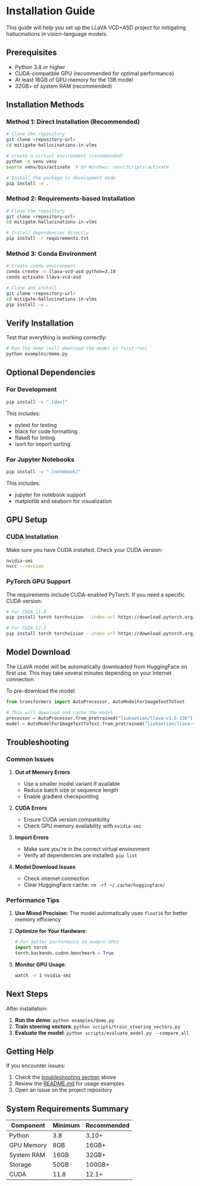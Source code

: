 # Installation Guide

This guide will help you set up the LLaVA VCD+ASD project for mitigating hallucinations in vision-language models.

## Prerequisites

- Python 3.8 or higher
- CUDA-compatible GPU (recommended for optimal performance)
- At least 16GB of GPU memory for the 13B model
- 32GB+ of system RAM (recommended)

## Installation Methods

### Method 1: Direct Installation (Recommended)

```bash
# Clone the repository
git clone <repository-url>
cd mitigate-hallucinations-in-vlms

# Create a virtual environment (recommended)
python -m venv venv
source venv/bin/activate  # On Windows: venv\Scripts\activate

# Install the package in development mode
pip install -e .
```

### Method 2: Requirements-based Installation

```bash
# Clone the repository
git clone <repository-url>
cd mitigate-hallucinations-in-vlms

# Install dependencies directly
pip install -r requirements.txt
```

### Method 3: Conda Environment

```bash
# Create conda environment
conda create -n llava-vcd-asd python=3.10
conda activate llava-vcd-asd

# Clone and install
git clone <repository-url>
cd mitigate-hallucinations-in-vlms
pip install -e .
```

## Verify Installation

Test that everything is working correctly:

```bash
# Run the demo (will download the model on first run)
python examples/demo.py
```

## Optional Dependencies

### For Development

```bash
pip install -e ".[dev]"
```

This includes:
- pytest for testing
- black for code formatting
- flake8 for linting
- isort for import sorting

### For Jupyter Notebooks

```bash
pip install -e ".[notebook]"
```

This includes:
- jupyter for notebook support
- matplotlib and seaborn for visualization

## GPU Setup

### CUDA Installation

Make sure you have CUDA installed. Check your CUDA version:

```bash
nvidia-smi
nvcc --version
```

### PyTorch GPU Support

The requirements include CUDA-enabled PyTorch. If you need a specific CUDA version:

```bash
# For CUDA 11.8
pip install torch torchvision --index-url https://download.pytorch.org/whl/cu118

# For CUDA 12.1
pip install torch torchvision --index-url https://download.pytorch.org/whl/cu121
```

## Model Download

The LLaVA model will be automatically downloaded from HuggingFace on first use. This may take several minutes depending on your internet connection.

To pre-download the model:

```python
from transformers import AutoProcessor, AutoModelForImageTextToText

# This will download and cache the model
processor = AutoProcessor.from_pretrained("liuhaotian/llava-v1.5-13b")
model = AutoModelForImageTextToText.from_pretrained("liuhaotian/llava-v1.5-13b")
```

## Troubleshooting

### Common Issues

1. **Out of Memory Errors**
   - Use a smaller model variant if available
   - Reduce batch size or sequence length
   - Enable gradient checkpointing

2. **CUDA Errors**
   - Ensure CUDA version compatibility
   - Check GPU memory availability with `nvidia-smi`

3. **Import Errors**
   - Make sure you're in the correct virtual environment
   - Verify all dependencies are installed: `pip list`

4. **Model Download Issues**
   - Check internet connection
   - Clear HuggingFace cache: `rm -rf ~/.cache/huggingface/`

### Performance Tips

1. **Use Mixed Precision**: The model automatically uses `float16` for better memory efficiency

2. **Optimize for Your Hardware**:
   ```python
   # For better performance on modern GPUs
   import torch
   torch.backends.cudnn.benchmark = True
   ```

3. **Monitor GPU Usage**:
   ```bash
   watch -n 1 nvidia-smi
   ```

## Next Steps

After installation:

1. **Run the demo**: `python examples/demo.py`
2. **Train steering vectors**: `python scripts/train_steering_vectors.py`
3. **Evaluate the model**: `python scripts/evaluate_model.py --compare_all`

## Getting Help

If you encounter issues:

1. Check the [troubleshooting section](#troubleshooting) above
2. Review the [README.md](README.md) for usage examples
3. Open an issue on the project repository

## System Requirements Summary

| Component | Minimum | Recommended |
|-----------|---------|-------------|
| Python | 3.8 | 3.10+ |
| GPU Memory | 8GB | 16GB+ |
| System RAM | 16GB | 32GB+ |
| Storage | 50GB | 100GB+ |
| CUDA | 11.8 | 12.1+ |